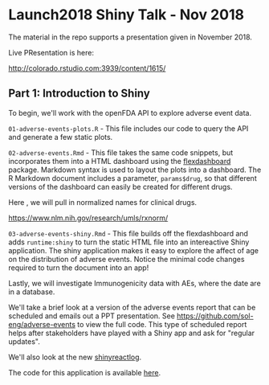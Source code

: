 # Launch2018 Shiny Talk - Nov 2018

The material in the repo supports a presentation given in November 2018.

Live PResentation is here:

http://colorado.rstudio.com:3939/content/1615/


## Part 1: Introduction to Shiny

To begin, we'll work with the openFDA API to explore adverse event data.

`01-adverse-events-plots.R` - This file includes our code to query the API and generate a few static plots.

`02-adverse-events.Rmd` - This file takes the same code snippets, but incorporates them into a HTML dashboard using the [flexdashboard](https://rstudio.github.io/flexdashboard) package. Markdown syntax is used to layout the plots into a dashboard. The R Markdown document includes a parameter, `params$drug`, so that different versions of the dashboard can easily be created for different drugs.

Here , we will pull in normalized names for clinical drugs.

https://www.nlm.nih.gov/research/umls/rxnorm/

`03-adverse-events-shiny.Rmd` - This file builds off the flexdashboard and adds `runtime:shiny` to turn the static HTML file into an intereactive Shiny application. The shiny application makes it easy to explore the affect of age on the distribution of adverse events. Notice the minimal code changes required to turn the document into an app!

Lastly, we will investigate Immunogenicity data with AEs, where the date are in a database.

We'll take a brief look at a version of the adverse events report that can be scheduled and emails out a PPT presentation. See https://github.com/sol-eng/adverse-events to view the full code. This type of scheduled report helps after stakeholders have played with a Shiny app and ask for "regular updates".

 We'll also look at the new [shinyreactlog](https://github.com/rstudio/shinyreactlog). 

The code for this application is available [here](https://github.com/jcheng5/rpharma-demo).


